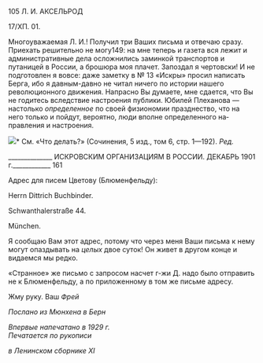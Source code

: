 105 Л. И. АКСЕЛЬРОД

17/ХП. 01.

Многоуважаемая Л. И.! Получил три Ваших письма и отвечаю сразу. Приехать ре­шительно не могу149: на мне теперь и газета вся лежит и административные дела ос­ложнились заминкой транспортов и путаницей в России, а брошюра моя плачет. Запо­здал я чертовски! И не подготовлен я вовсе: даже заметку в № 13 «Искры» просил на­писать Берга, ибо я давным-давно не читал ничего по истории нашего революционного движения. Напрасно Вы думаете, мне сдается, что Вы не годитесь вследствие настрое­ния публики. Юбилей Плеханова — настолько _определенное_ по своей физиономии празднество, что на него только и пойдут, вероятно, люди вполне определенного на­правления и настроения.

![](file:///C:/Users/bot32/AppData/Local/Temp/msohtmlclip1/01/clip_image001.png)* См. «Что делать?» (Сочинения, 5 изд., том 6, стр. 1—192). _Ред._

  

______________ ИСКРОВСКИМ ОРГАНИЗАЦИЯМ В РОССИИ. ДЕКАБРЬ 1901 г.____________ 161

Адрес для писем Цветову (Блюменфельду):

Herrn Dittrich Buchbinder.

Schwanthalerstraße 44.

München.

Я сообщаю Вам этот адрес, потому что через меня Ваши письма к нему могут опаз­дывать на _целых_ двое суток! Он живет в другом конце и видаемся мы редко.

«Странное» же письмо с запросом насчет г-жи Д. надо было отправить не к Блю­менфельду, а по приложенному в том же письме адресу.

Жму руку. Ваш _Фрей_

_Послано из Мюнхена в Берн_

_Впервые напечатано в 1929 г.                                                             Печатается по рукописи_

_в Ленинском сборнике_ _XI_